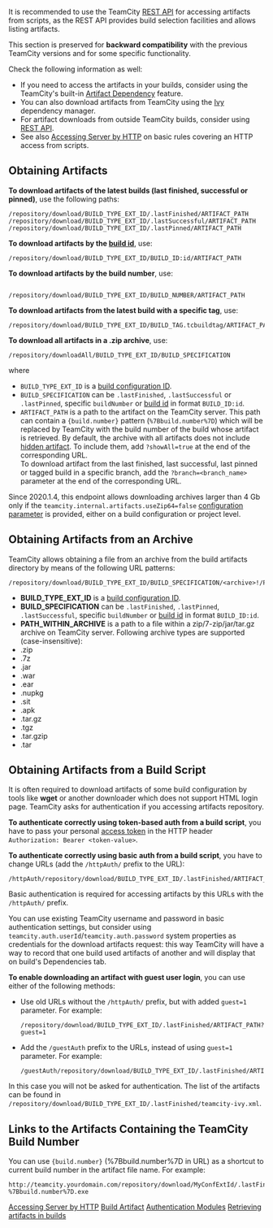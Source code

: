 [//]: # (title: Patterns For Accessing Build Artifacts)
[//]: # (auxiliary-id: Patterns For Accessing Build Artifacts)


<warning>

It is recommended to use the TeamCity [REST API](https://www.jetbrains.com/help/teamcity/rest/manage-builds.html#Build+Artifacts) for accessing artifacts from scripts, as the REST API provides build selection facilities and allows listing artifacts.
</warning>

This section is preserved for __backward compatibility__ with the previous TeamCity versions and for some specific functionality.

Check the following information as well:
* If you need to access the artifacts in your builds, consider using the TeamCity's built-in [Artifact Dependency](dependent-build.md#Artifact+Dependency) feature.
* You can also download artifacts from TeamCity using the [Ivy](artifact-dependencies.md#Configuring+Artifact+Dependencies+Using+Ant+Build+Script) dependency manager.
* For artifact downloads from outside TeamCity builds, consider using [REST API](https://www.jetbrains.com/help/teamcity/rest/teamcity-rest-api-documentation.html).
* See also [Accessing Server by HTTP](accessing-server-by-http.md) on basic rules covering an HTTP access from scripts.

## Obtaining Artifacts

__To download artifacts of the latest builds (last finished, successful or pinned)__, use the following paths:


```Shell
/repository/download/BUILD_TYPE_EXT_ID/.lastFinished/ARTIFACT_PATH
/repository/download/BUILD_TYPE_EXT_ID/.lastSuccessful/ARTIFACT_PATH
/repository/download/BUILD_TYPE_EXT_ID/.lastPinned/ARTIFACT_PATH

```



__To download artifacts by the [build id](working-with-build-results.md#Internal+Build+ID)__, use:


```Shell
/repository/download/BUILD_TYPE_EXT_ID/BUILD_ID:id/ARTIFACT_PATH

```



__To download artifacts by the build number__, use:


```Shell

/repository/download/BUILD_TYPE_EXT_ID/BUILD_NUMBER/ARTIFACT_PATH

```



__To download artifacts from the latest build with a specific tag__, use:


```Shell
/repository/download/BUILD_TYPE_EXT_ID/BUILD_TAG.tcbuildtag/ARTIFACT_PATH

```



__To download all artifacts in a .zip archive__, use:


```Shell
/repository/downloadAll/BUILD_TYPE_EXT_ID/BUILD_SPECIFICATION

```

where
* `BUILD_TYPE_EXT_ID` is a [build configuration ID](configuring-general-settings.md).
* `BUILD_SPECIFICATION` can be `.lastFinished`, `.lastSuccessful` or `.lastPinned`, specific `buildNumber` or [build id](working-with-build-results.md#Internal+Build+ID) in format `BUILD_ID:id`.
* `ARTIFACT_PATH` is a path to the artifact on the TeamCity server. This path can contain a `{build.number}` pattern (`%7Bbuild.number%7D`) which will be replaced by TeamCity with the build number of the build whose artifact is retrieved. By default, the archive with all artifacts does not include [hidden artifact](build-artifact.md#Hidden+Artifacts). To include them, add `?showAll=true` at the end of the corresponding URL.   
To download artifact from the last finished, last successful, last pinned or tagged build in a specific branch, add the `?branch=<branch_name>` parameter at the end of the corresponding URL.
  
Since 2020.1.4, this endpoint allows downloading archives larger than 4 Gb only if the `teamcity.internal.artifacts.useZip64=false` [configuration parameter](configuring-build-parameters.md) is provided, either on a build configuration or project level.

## Obtaining Artifacts from an Archive

TeamCity allows obtaining a file from an archive from the build artifacts directory by means of the following URL patterns:


```Shell
/repository/download/BUILD_TYPE_EXT_ID/BUILD_SPECIFICATION/<archive>!/PATH_WITHIN_ARCHIVE

```


* __BUILD\_TYPE\_EXT\_ID__ is a [build configuration ID](configuring-general-settings.md).
* __BUILD\_SPECIFICATION__ can be `.lastFinished`, `.lastPinned`, `.lastSuccessful`, specific `buildNumber` or [build id](working-with-build-results.md#Internal+Build+ID) in format `BUILD_ID:id`.
* __PATH\_WITHIN\_ARCHIVE__ is a path to a file within a zip/7\-zip/jar/tar.gz archive on TeamCity server.
 Following archive types are supported (case\-insensitive):
* .zip
* .7z
* .jar
* .war
* .ear
* .nupkg
* .sit
* .apk
* .tar.gz
* .tgz
* .tar.gzip
* .tar



[//]: # (Internal note. Do not delete. "Patterns For Accessing Build Artifactsd243e253.txt")    




## Obtaining Artifacts from a Build Script

It is often required to download artifacts of some build configuration by tools like __wget__ or another downloader which does not support HTML login page. TeamCity asks for authentication if you accessing artifacts repository.

__To authenticate correctly using token-based auth from a build script__, you have to pass your personal [access token](managing-your-user-account.md#Managing+Access+Tokens) in the HTTP header `Authorization: Bearer <token-value>`.

__To authenticate correctly using basic auth from a build script__, you have to change URLs (add the `/httpAuth/` prefix to the URL):


```Shell
/httpAuth/repository/download/BUILD_TYPE_EXT_ID/.lastFinished/ARTIFACT_PATH

```



Basic authentication is required for accessing artifacts by this URLs with the `/httpAuth/` prefix.

You can use existing TeamCity username and password in basic authentication settings, but consider using `teamcity.auth.userId`/`teamcity.auth.password` system properties as credentials for the download artifacts request: this way TeamCity will have a way to record that one build used artifacts of another and will display that on build's Dependencies tab.

__To enable downloading an artifact with guest user login__, you can use either of the following methods:

*  Use old URLs without the `/httpAuth/` prefix, but with added `guest=1` parameter. For example:


    ```Shell
    /repository/download/BUILD_TYPE_EXT_ID/.lastFinished/ARTIFACT_PATH?guest=1

    ```



* Add the `/guestAuth` prefix to the URLs, instead of using `guest=1` parameter. For example:


    ```Shell
    /guestAuth/repository/download/BUILD_TYPE_EXT_ID/.lastFinished/ARTIFACT_PATH

    ```



In this case you will not be asked for authentication. The list of the artifacts can be found in `/repository/download/BUILD_TYPE_EXT_ID/.lastFinished/teamcity-ivy.xml`.

## Links to the Artifacts Containing the TeamCity Build Number

You can use `{build.number}` (%7Bbuild.number%7D in URL) as a shortcut to current build number in the artifact file name. For example:


```Shell
http://teamcity.yourdomain.com/repository/download/MyConfExtId/.lastFinished/TeamCity-%7Bbuild.number%7D.exe

```

[//]: # (Internal note. Do not delete. "Patterns For Accessing Build Artifactsd243e349.txt")    

 <seealso>
        <category ref="extending_tc">
            <a href="accessing-server-by-http.md">Accessing Server by HTTP</a>
        </category>
        <category ref="concepts">
            <a href="build-artifact.md">Build Artifact</a>
            <a href="authentication-modules.md">Authentication Modules</a>
        </category>
        <category ref="admin-guide">
            <a href="configuring-dependencies.md">Retrieving artifacts in builds</a>
        </category>
</seealso>